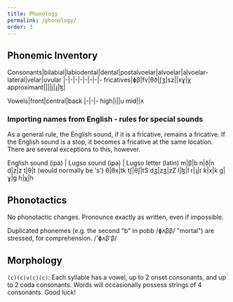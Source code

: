 ```yaml
---
title: Phonology
permalink: /phonology/
order: 3
---
```


## Phonemic Inventory

Consonants|bilabial|labiodental|dental|postalvoelar|alvoelar|alvoelar-lateral|velar|uvular
|-|-|-|-|-|-|-|-
fricatives|ɸβ|fv|θð|ʃʒ|sz||xɣ|χ
approximant||||j|ɻ|ɮ|

Vowels|front|central|back
|-|-|-
high|i||u
mid||ʌ

### Importing names from English - rules for special sounds

As a general rule, the English sound, if it is a fricative, remains a fricative. If the English sound is a stop, it becomes a fricative at the same location. There are several exceptions to this, however.

English sound (ipa) | Lugso sound (ipa) | Lugso letter (latin)
m|β|b
n|ð|n
d|z|z
t|θ|t (would normally be 's')
θ|θx|tk
tʃ|θʃ|tS
dʒ|zʒ|zZ
l|ɮ|l
r|ɻ|r
k|x|k
g|ɣ|g
h|χ|h

## Phonotactics

No phonotactic changes. Pronounce exactly as written, even if impossible.

Duplicated phonemes (e.g. the second "b" in pobb /ɸʌββ/ "mortal") are stressed, for comprehension. /'ɸʌβ'β/

## Morphology

`(c)(c)v(c)(c)`: Each syllable has a vowel, up to 2 onset consonants, and up to 2 coda consonants. Words will occasionally possess strings of 4 consonants. Good luck!
